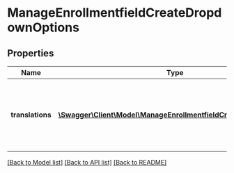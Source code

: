 # ManageEnrollmentfieldCreateDropdownOptions

## Properties
Name | Type | Description | Notes
------------ | ------------- | ------------- | -------------
**translations** | [**\Swagger\Client\Model\ManageEnrollmentfieldCreateTranslationsL2**](ManageEnrollmentfieldCreateTranslationsL2.md) | Array of translations, the system default language translation is mandatory | 

[[Back to Model list]](../README.md#documentation-for-models) [[Back to API list]](../README.md#documentation-for-api-endpoints) [[Back to README]](../README.md)


